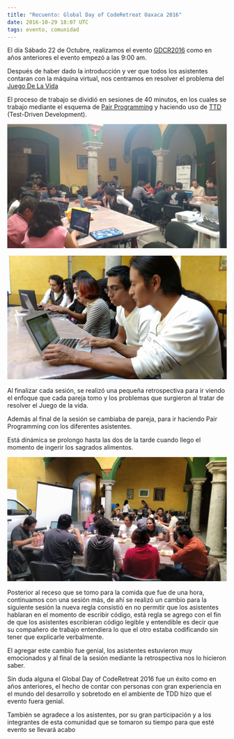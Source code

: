 ```yaml
---
title: "Recuento: Global Day of CodeRetreat Oaxaca 2016"
date: 2016-10-29 18:07 UTC
tags: evento, comunidad
---
```


El día Sábado 22 de Octubre, realizamos el evento [GDCR2016](http://globalday.coderetreat.org "Global Day of CodeRetreat 2016") como en años anteriores
el evento empezó a las 9:00 am.

Después de haber dado la introducción y ver que todos los asistentes contaran con la máquina virtual, nos centramos en resolver el problema del [Juego De La Vida](http://es.wikipedia.org/wiki/Juego_de_la_vida)

El proceso de trabajo se dividió en sesiones de 40 minutos, en los cuales se trabajo mediante el esquema de [Pair Programming](https://es.wikipedia.org/wiki/Programaci%C3%B3n_en_pareja) y haciendo uso de [TTD](https://es.wikipedia.org/wiki/Desarrollo_guiado_por_pruebas) (Test-Driven Development).

![Pair Programing](/images/2016/1029/gdcr/gdcr-2.jpg 'Pair Programming')

![Pair Programing](/images/2016/1029/gdcr/gdcr-3.jpg 'Pair Programming')

Al finalizar cada sesión, se realizó una pequeña retrospectiva para ir viendo el enfoque que cada pareja tomo y los problemas que surgieron al tratar de resolver el Juego de la vida.

Además al final de la sesión se cambiaba de pareja, para ir haciendo Pair Programming con los diferentes asistentes.

Está dinámica se prolongo hasta las dos de la tarde cuando llego el momento de ingerir los sagrados alimentos.

![Comida](/images/2016/1029/gdcr/gdcr-1.jpeg 'Disfrutando de la comida')

Posterior al receso que se tomo para la comida que fue de una hora, continuamos con una sesión más, de ahí se realizó un cambio para la siguiente sesión
la nueva regla consistió en no permitir que los asistentes hablaran en el momento de escribir código, está regla se agrego con el fin de  que los asistentes escribieran código legible y entendible
es decir que su compañero de trabajo entendiera lo que el otro estaba codificando sin tener que explicarle verbalmente.

El agregar este cambio fue genial, los asistentes estuvieron muy emocionados y al final de la sesión mediante la retrospectiva nos lo hicieron saber.

Sin duda alguna el Global Day of CodeRetreat 2016 fue un éxito como en años anteriores, el hecho de contar con personas con gran experiencia en el mundo del desarrollo y sobretodo en el ambiente de TDD
hizo que el evento fuera genial.

También se agradece a los asistentes, por su gran participación y a los integrantes de esta comunidad que se tomaron su tiempo para que esté evento se llevará acabo
